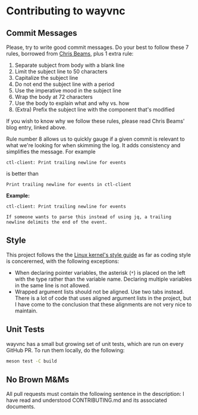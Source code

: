 # Contributing to wayvnc

## Commit Messages

Please, try to write good commit messages. Do your best to follow these 7 rules,
borrowed from [Chris Beams](https://chris.beams.io/posts/git-commit/), plus 1
extra rule:

 1. Separate subject from body with a blank line
 2. Limit the subject line to 50 characters
 3. Capitalize the subject line
 4. Do not end the subject line with a period
 5. Use the imperative mood in the subject line
 6. Wrap the body at 72 characters
 7. Use the body to explain what and why vs. how
 8. (Extra) Prefix the subject line with the component that's modified

If you wish to know why we follow these rules, please read Chris Beams' blog
entry, linked above.

Rule number 8 allows us to quickly gauge if a given commit is relevant to what
we're looking for when skimming the log. It adds consistency and simplifies the
message. For example
```
ctl-client: Print trailing newline for events
```
is better than
```
Print trailing newline for events in ctl-client
```

**Example:**

```
ctl-client: Print trailing newline for events

If someone wants to parse this instead of using jq, a trailing
newline delimits the end of the event.
```

## Style

This project follows the the
[Linux kernel's style guide](https://www.kernel.org/doc/html/latest/process/coding-style.html#codingstyle)
as far as coding style is concererned, with the following exceptions:

 * When declaring pointer variables, the asterisk (`*`) is placed on the left
   with the type rather than the variable name. Declaring multiple variables in
   the same line is not allowed.
 * Wrapped argument lists should not be aligned. Use two tabs instead. There is
   a lot of code that uses aligned argument lists in the project, but I have
   come to the conclusion that these alignments are not very nice to maintain.

## Unit Tests

wayvnc has a small but growing set of unit tests, which are run on every GitHub PR. To run them locally, do the following:
```bash
meson test -C build
```

## No Brown M&Ms

All pull requests must contain the following sentence in the description:
I have read and understood CONTRIBUTING.md and its associated documents.
